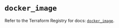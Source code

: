 # `docker_image`

Refer to the Terraform Registry for docs: [`docker_image`](https://registry.terraform.io/providers/kreuzwerker/docker/3.4.0/docs/resources/image).
